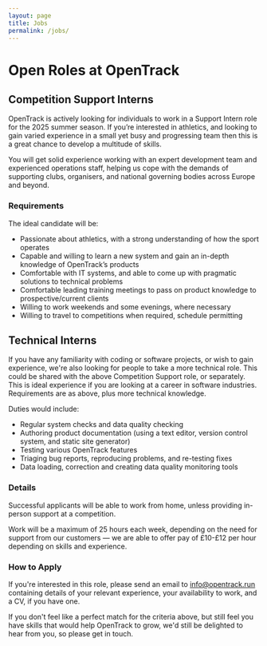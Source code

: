 ```yaml
---
layout: page
title: Jobs
permalink: /jobs/
---
```


# Open Roles at OpenTrack 

## Competition Support Interns

OpenTrack is actively looking for individuals to work in a Support Intern role for the 2025 summer season. If you’re interested in athletics, and looking to gain varied experience in a small yet busy and progressing team then this is a great chance to develop a multitude of skills.

You will get solid experience working with an expert development team and experienced operations staff, helping us cope with the demands of supporting clubs, organisers, and national governing bodies across Europe and beyond.

### Requirements

The ideal candidate will be:
- Passionate about athletics, with a strong understanding of how the sport operates
- Capable and willing to learn a new system and gain an in-depth knowledge of OpenTrack’s products
- Comfortable with IT systems, and able to come up with pragmatic solutions to technical problems
- Comfortable leading training meetings to pass on product knowledge to prospective/current clients
- Willing to work weekends and some evenings, where necessary
- Willing to travel to competitions when required, schedule permitting

## Technical Interns
If you have any familiarity with coding or software projects, or wish to gain experience, we're also looking for people to take a more technical role. This could be shared with the above Competition Support role, or separately. This is ideal experience if you are looking at a career in software industries. Requirements are as above, plus more technical knowledge.

Duties would include:
- Regular system checks and data quality checking
- Authoring product documentation (using a text editor, version control system, and static site generator)
- Testing various OpenTrack features
- Triaging bug reports, reproducing problems, and re-testing fixes
- Data loading, correction and creating data quality monitoring tools

### Details

Successful applicants will be able to work from home, unless providing in-person support at a competition.

Work will be a maximum of 25 hours each week, depending on the need for support from our customers — we are able to offer pay of £10-£12 per hour depending on skills and experience.

### How to Apply

If you're interested in this role, please send an email to [info@opentrack.run](mailto:info@opentrack.run) containing details of your relevant experience, your availability to work, and a CV, if you have one.

If you don't feel like a perfect match for the criteria above, but still feel you have skills that would help OpenTrack to grow, we'd still be delighted to hear from you, so please get in touch.

